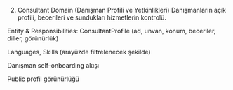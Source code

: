 2. Consultant Domain (Danışman Profili ve Yetkinlikleri)
   Danışmanların açık profili, becerileri ve sundukları hizmetlerin kontrolü.

Entity & Responsibilities:
ConsultantProfile (ad, unvan, konum, beceriler, diller, görünürlük)

Languages, Skills (arayüzde filtrelenecek şekilde)

Danışman self-onboarding akışı

Public profil görünürlüğü
